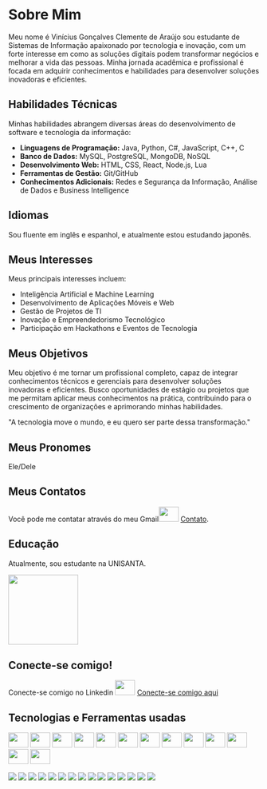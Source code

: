 # Sobre Mim

Meu nome é Vinícius Gonçalves Clemente de Araújo sou estudante de Sistemas de Informação apaixonado por tecnologia e inovação, com um forte interesse em como as soluções digitais podem transformar negócios e melhorar a vida das pessoas. Minha jornada acadêmica e profissional é focada em adquirir conhecimentos e habilidades para desenvolver soluções inovadoras e eficientes.

## Habilidades Técnicas

Minhas habilidades abrangem diversas áreas do desenvolvimento de software e tecnologia da informação:

- **Linguagens de Programação:** Java, Python, C#, JavaScript, C++, C
- **Banco de Dados:** MySQL, PostgreSQL, MongoDB, NoSQL
- **Desenvolvimento Web:** HTML, CSS, React, Node.js, Lua
- **Ferramentas de Gestão:** Git/GitHub
- **Conhecimentos Adicionais:** Redes e Segurança da Informação, Análise de Dados e Business Intelligence

## Idiomas

Sou fluente em inglês e espanhol, e atualmente estou estudando japonês.

## Meus Interesses

Meus principais interesses incluem:

- Inteligência Artificial e Machine Learning
- Desenvolvimento de Aplicações Móveis e Web
- Gestão de Projetos de TI
- Inovação e Empreendedorismo Tecnológico
- Participação em Hackathons e Eventos de Tecnologia

## Meus Objetivos

Meu objetivo é me tornar um profissional completo, capaz de integrar conhecimentos técnicos e gerenciais para desenvolver soluções inovadoras e eficientes. Busco oportunidades de estágio ou projetos que me permitam aplicar meus conhecimentos na prática, contribuindo para o crescimento de organizações e aprimorando minhas habilidades.

"A tecnologia move o mundo, e eu quero ser parte dessa transformação."

## Meus Pronomes

Ele/Dele

## Meus Contatos

Você pode me contatar através do meu Gmail<img width="40" height="30" src="https://img.shields.io/badge/Gmail-D14836?style=for-the-badge&logo=gmail&logoColor=white">
[Contato](mailto:viniciusgoncalves.3123@gmail.com).

## Educação

Atualmente, sou estudante na UNISANTA.

<img width="140" height="140" src="https://www.serventuarios.org.br/wp-content/uploads/2022/03/unisanta.jpg">

## Conecte-se comigo!

Conecte-se comigo no Linkedin <img width="40" height="30" src="https://img.shields.io/badge/LinkedIn-0077B5?style=for-the-badge&logo=linkedin&logoColor=white"> [Conecte-se comigo aqui](https://www.linkedin.com/in/vin%C3%ADcius-gon%C3%A7alves-clemente-de-ara%C3%BAjo-965363349/)

## Tecnologias e Ferramentas usadas

<img width = 40 height = 30 src="https://img.favpng.com/23/10/7/c-programming-language-logo-microsoft-visual-studio-net-framework-png-favpng-WLLTMqZhSPAk9q3DTh993fZnh.jpg"> <img width = 40 height = 30 src="https://i.pinimg.com/474x/cc/2a/d1/cc2ad105c2818e224bfb3bafb480e659.jpg"> <img width = 40 height = 30 src="https://images.icon-icons.com/2415/PNG/512/git_plain_wordmark_logo_icon_146508.png"> <img width = 40 height = 30 src="https://img.icons8.com/color/512/html-5.png"> <img width = 40 height = 30 src="https://cdn-icons-png.flaticon.com/512/919/919826.png"> <img width = 40 height = 30 src="https://encrypted-tbn0.gstatic.com/images?q=tbn:ANd9GcRuHnJDLOcdm_0b6N6kNj-1OvO9KhKYgqIy0w&s"> <img width = 40 height = 30 src="https://cdn4.iconfinder.com/data/icons/logos-3/600/React.js_logo-512.png"> <img width = 40 height = 30 src="https://i.pinimg.com/736x/4d/fc/38/4dfc38802784bcf687f616e7e5a4370c.jpg"> <img width = 40 height = 30 src="https://encrypted-tbn0.gstatic.com/images?q=tbn:ANd9GcSzPDTaNZlXTC9nrUkXYIqMvS_LfCwTFkWb6g&s"> <img width = 40 height = 30 src="https://www.desuvit.com/wp-content/uploads/2021/03/mongodb-icon.png"> <img width = 40 height = 30 src="https://e7.pngegg.com/pngimages/46/626/png-clipart-c-logo-the-c-programming-language-computer-icons-computer-programming-source-code-programming-miscellaneous-template.png"> <img width = 40 height = 30 src="https://w7.pngwing.com/pngs/441/460/png-transparent-postgresql-plain-wordmark-logo-icon-thumbnail.png"> <img width = 40 height = 30 src="https://i.pinimg.com/564x/67/ed/2a/67ed2ac947b9dfcf283521309a304050.jpg">

<img src="https://img.shields.io/badge/Java-ED8B00?style=for-the-badge&logo=openjdk&logoColor=white"> <img src="https://img.shields.io/badge/Python-3776AB?style=for-the-badge&logo=python&logoColor=white"> <img src="https://img.shields.io/badge/C%23-239120?style=for-the-badge&logo=c-sharp&logoColor=white"> <img src="https://img.shields.io/badge/JavaScript-F7DF1E?style=for-the-badge&logo=javascript&logoColor=black"> <img src="https://img.shields.io/badge/C%2B%2B-00599C?style=for-the-badge&logo=c%2B%2B&logoColor=white">
<img src="https://img.shields.io/badge/MySQL-4479A1?style=for-the-badge&logo=mysql&logoColor=white"> <img src="https://img.shields.io/badge/PostgreSQL-316192?style=for-the-badge&logo=postgresql&logoColor=white"> <img src="https://img.shields.io/badge/MongoDB-47A248?style=for-the-badge&logo=mongodb&logoColor=white">
<img src="https://img.shields.io/badge/HTML5-E34F26?style=for-the-badge&logo=html5&logoColor=white"> <img src="https://img.shields.io/badge/CSS3-1572B6?style=for-the-badge&logo=css3&logoColor=white"> <img src="https://img.shields.io/badge/React-61DAFB?style=for-the-badge&logo=react&logoColor=black"> <img src="https://img.shields.io/badge/Node.js-339933?style=for-the-badge&logo=node.js&logoColor=white"> <img src="https://img.shields.io/badge/Lua-2C2D72?style=for-the-badge&logo=lua&logoColor=white">
<img src="https://img.shields.io/badge/Git-F05032?style=for-the-badge&logo=git&logoColor=white"> <img src="https://img.shields.io/badge/GitHub-100000?style=for-the-badge&logo=github&logoColor=white">
